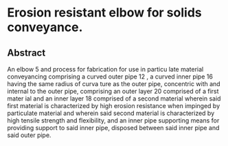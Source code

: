 # Erosion resistant elbow for solids conveyance.

## Abstract
An elbow 5 and process for fabrication for use in particu late material conveyancing comprising a curved outer pipe 12 , a curved inner pipe 16 having the same radius of curva ture as the outer pipe, concentric with and internal to the outer pipe, comprising an outer layer 20 comprised of a first mater ial and an inner layer 18 comprised of a second material wherein said first material is characterized by high erosion resistance when impinged by particulate material and wherein said second material is characterized by high tensile strength and flexibility, and an inner pipe supporting means for providing support to said inner pipe, disposed between said inner pipe and said outer pipe.